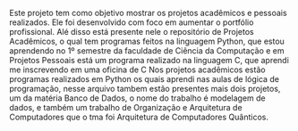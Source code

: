 Este projeto tem como objetivo mostrar os projetos acadêmicos e pessoais realizados. Ele foi desenvolvido com foco em aumentar o portfólio profissional. Alé disso está presente nele o repositório de Projetos Acadêmicos, o qual tem programas feitos na linguagem Python, que estou aprendendo no 1º semestre da faculdade de Ciência da Computação e em Projetos Pessoais está um programa realizado na linguagem C, que aprendi me inscrevendo em uma oficina de C
Nos projetos acadêmicos estão programas realizados em Python os quais aprendi nas aulas de lógica de programação, nesse arquivo tambem estão presentes mais dois projetos, um da matéria Banco de Dados, o nome do trabalho é modelagem de dados, e também um trabalho de Organização e Arquitetura de Computadores que o tma foi Arquitetura de Computadores Quânticos.
